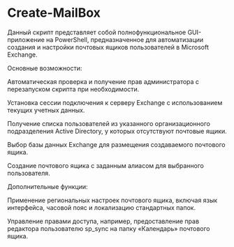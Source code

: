 # Create-MailBox
Данный скрипт представляет собой полнофункциональное GUI-приложение на PowerShell, предназначенное для автоматизации создания и настройки почтовых ящиков пользователей в Microsoft Exchange.

Основные возможности:

Автоматическая проверка и получение прав администратора с перезапуском скрипта при необходимости.

Установка сессии подключения к серверу Exchange с использованием текущих учетных данных.

Получение списка пользователей из указанного организационного подразделения Active Directory, у которых отсутствуют почтовые ящики.

Выбор базы данных Exchange для размещения создаваемого почтового ящика.

Создание почтового ящика с заданным алиасом для выбранного пользователя.


Дополнительные функции:

Применение региональных настроек почтового ящика, включая язык интерфейса, часовой пояс и локализацию стандартных папок.

Управление правами доступа, например, предоставление прав редактора пользователю sp_sync на папку «Календарь» почтового ящика.
